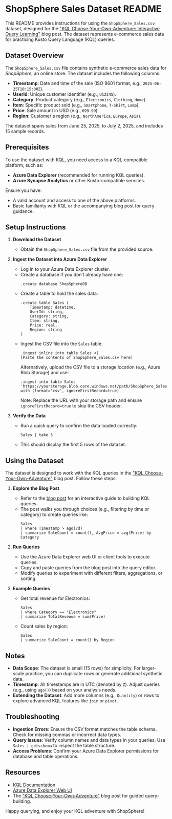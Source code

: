 # ShopSphere Sales Dataset README

This README provides instructions for using the `ShopSphere_Sales.csv` dataset, designed for the ["KQL Choose-Your-Own-Adventure: Interactive Query Learning"](https://rodtrent.substack.com/p/kql-choose-your-own-adventure-interactive) blog post. The dataset represents e-commerce sales data for practicing Kusto Query Language (KQL) queries.

## Dataset Overview

The `ShopSphere_Sales.csv` file contains synthetic e-commerce sales data for *ShopSphere*, an online store. The dataset includes the following columns:

- **Timestamp**: Date and time of the sale (ISO 8601 format, e.g., `2025-06-25T10:15:00Z`).
- **UserId**: Unique customer identifier (e.g., `U12345`).
- **Category**: Product category (e.g., `Electronics`, `Clothing`, `Home`).
- **Item**: Specific product sold (e.g., `Smartphone`, `T-Shirt`, `Lamp`).
- **Price**: Sale amount in USD (e.g., `699.99`).
- **Region**: Customer's region (e.g., `NorthAmerica`, `Europe`, `Asia`).

The dataset spans sales from June 25, 2025, to July 2, 2025, and includes 15 sample records.

## Prerequisites

To use the dataset with KQL, you need access to a KQL-compatible platform, such as:

- **Azure Data Explorer** (recommended for running KQL queries).
- **Azure Synapse Analytics** or other Kusto-compatible services.

Ensure you have:

- A valid account and access to one of the above platforms.
- Basic familiarity with KQL or the accompanying blog post for query guidance.

## Setup Instructions

1. **Download the Dataset**
   - Obtain the `ShopSphere_Sales.csv` file from the provided source.

2. **Ingest the Dataset into Azure Data Explorer**
   - Log in to your Azure Data Explorer cluster.
   - Create a database if you don’t already have one:
     ```kql
     .create database ShopSphereDB
     ```
   - Create a table to hold the sales data:
     ```kql
     .create table Sales (
         Timestamp: datetime,
         UserId: string,
         Category: string,
         Item: string,
         Price: real,
         Region: string
     )
     ```
   - Ingest the CSV file into the `Sales` table:
     ```kql
     .ingest inline into table Sales <|
     [Paste the contents of ShopSphere_Sales.csv here]
     ```
     Alternatively, upload the CSV file to a storage location (e.g., Azure Blob Storage) and use:
     ```kql
     .ingest into table Sales 'https://yourstorage.blob.core.windows.net/path/ShopSphere_Sales.csv' with (format='csv', ignoreFirstRecord=true)
     ```
     Note: Replace the URL with your storage path and ensure `ignoreFirstRecord=true` to skip the CSV header.

3. **Verify the Data**
   - Run a quick query to confirm the data loaded correctly:
     ```kql
     Sales | take 5
     ```
   - This should display the first 5 rows of the dataset.

## Using the Dataset

The dataset is designed to work with the KQL queries in the ["KQL Choose-Your-Own-Adventure"](https://rodtrent.substack.com/p/kql-choose-your-own-adventure-interactive) blog post. Follow these steps:

1. **Explore the Blog Post**
   - Refer to the [blog post](https://rodtrent.substack.com/p/kql-choose-your-own-adventure-interactive) for an interactive guide to building KQL queries.
   - The post walks you through choices (e.g., filtering by time or category) to create queries like:
     ```kql
     Sales
     | where Timestamp > ago(7d)
     | summarize SaleCount = count(), AvgPrice = avg(Price) by Category
     ```

2. **Run Queries**
   - Use the Azure Data Explorer web UI or client tools to execute queries.
   - Copy and paste queries from the blog post into the query editor.
   - Modify queries to experiment with different filters, aggregations, or sorting.

3. **Example Queries**
   - Get total revenue for Electronics:
     ```kql
     Sales
     | where Category == "Electronics"
     | summarize TotalRevenue = sum(Price)
     ```
   - Count sales by region:
     ```kql
     Sales
     | summarize SaleCount = count() by Region
     ```

## Notes

- **Data Scope**: The dataset is small (15 rows) for simplicity. For larger-scale practice, you can duplicate rows or generate additional synthetic data.
- **Timestamp**: All timestamps are in UTC (denoted by `Z`). Adjust queries (e.g., using `ago()`) based on your analysis needs.
- **Extending the Dataset**: Add more columns (e.g., `Quantity`) or rows to explore advanced KQL features like `join` or `pivot`.

## Troubleshooting

- **Ingestion Errors**: Ensure the CSV format matches the table schema. Check for missing commas or incorrect data types.
- **Query Issues**: Verify column names and data types in your queries. Use `Sales | getschema` to inspect the table structure.
- **Access Problems**: Confirm your Azure Data Explorer permissions for database and table operations.

## Resources

- [KQL Documentation](https://docs.microsoft.com/en-us/azure/data-explorer/kusto/query/)
- [Azure Data Explorer Web UI](https://dataexplorer.azure.com/)
- The ["KQL Choose-Your-Own-Adventure"](https://rodtrent.substack.com/p/kql-choose-your-own-adventure-interactive) blog post for guided query-building.

Happy querying, and enjoy your KQL adventure with ShopSphere!
